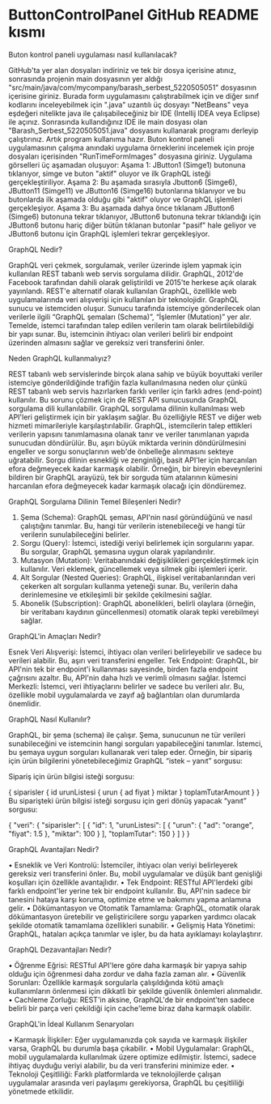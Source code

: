 # ButtonControlPanel GitHub README kısmı 

Buton kontrol paneli uygulaması nasıl kullanılacak? 

 GitHub'ta yer alan dosyaları indiriniz ve tek bir dosya içerisine atınız, sonrasında projenin main dosyasının yer aldığı "src/main/java/com/mycompany/barash_serbest_5220505051" dosyasının içerisine giriniz. Burada form uygulamasını çalıştırabilmek için ve diğer sınıf kodlarını inceleyebilmek için ".java" uzantılı üç dosyayı "NetBeans" veya eşdeğeri nitelikte java ile çalışabileceğiniz bir IDE (Intellij IDEA veya Eclipse) ile açınız. Sonrasında kullandığınız IDE ile main dosyası olan "Barash_Serbest_5220505051.java" dosyasını kullanarak programı derleyip çalıştırınız. Artık program kullanıma hazır. 
 Buton kontrol paneli uygulamasının çalışma anındaki uygulama örneklerini incelemek için proje dosyaları içerisinden "RunTimeFormImages" dosyasına giriniz. Uygulama görselleri üç aşamadan oluşuyor: 
  Aşama 1: JButton1 (Simge1) butonuna tıklanıyor, simge ve buton "aktif" oluyor ve ilk GraphQL isteği gerçekleştiriliyor. 
  Aşama 2: Bu aşamada sırasıyla Jbutton6 (Simge6), JButton11 (Simge11) ve JButton16 (Simge16) butonlarına tıklanıyor ve bu butonlarda ilk aşamada olduğu gibi "aktif" oluyor ve GraphQL işlemleri gerçekleşiyor. 
  Aşama 3: Bu aşamada dahya önce tıklanam JButton6 (Simge6) butonuna tekrar tıklanıyor, JButton6 butonuna tekrar tıklandığı için JButton6 butonu hariç diğer bütün tıklanan butonlar "pasif" hale geliyor ve JButton6 butonu için GraphQL işlemleri tekrar gerçekleşiyor.

GraphQL Nedir?

 GraphQL veri çekmek, sorgulamak, veriler üzerinde işlem yapmak için kullanılan REST tabanlı web servis sorgulama dilidir. GraphQL, 2012'de Facebook tarafından dahili olarak geliştirildi ve 2015'te herkese açık olarak yayınlandı. REST'e alternatif olarak kullanılan GraphQL, özellikle web uygulamalarında veri alışverişi için kullanılan bir teknolojidir. GraphQL sunucu ve istemciden oluşur. Sunucu tarafında istemciye gönderilecek olan verilerle ilgili “GraphQL şemaları (Schema)”, “İşlemler (Mutation)” yer alır. Temelde, istemci tarafından talep edilen verilerin tam olarak belirtilebildiği bir yapı sunar. Bu, istemcinin ihtiyacı olan verileri belirli bir endpoint üzerinden almasını sağlar ve gereksiz veri transferini önler.
 
Neden GraphQL kullanmalıyız?

 REST tabanlı web servislerinde birçok alana sahip ve büyük boyuttaki veriler istemciye gönderildiğinde trafiğin fazla kullanılmasına neden olur çünkü REST tabanlı web servis hazırlarken farklı veriler için farklı adres (end-point) kullanılır. Bu sorunu çözmek için de REST API sunucusunda GraphQL sorgulama dili kullanılabilir. GraphQL sorgulama dilinin kullanılması web API'leri geliştirmek için bir yaklaşım sağlar. Bu özelliğiyle REST ve diğer web hizmeti mimarileriyle karşılaştırılabilir. GraphQL, istemcilerin talep ettikleri verilerin yapısını tanımlamasına olanak tanır ve veriler tanımlanan yapıda sunucudan döndürülür. Bu, aşırı büyük miktarda verinin döndürülmesini engeller ve sorgu sonuçlarının web'de önbelleğe alınmasını sekteye uğratabilir. Sorgu dilinin esnekliği ve zenginliği, basit API'ler için harcanılan efora değmeyecek kadar karmaşık olabilir. Örneğin, bir bireyin ebeveynlerini bildiren bir GraphQL arayüzü, tek bir sorguda tüm atalarının kümesini harcanılan efora değmeyecek kadar karmaşık olacağı için döndüremez.

GraphQL Sorgulama Dilinin Temel Bileşenleri Nedir?

 1.	Şema (Schema): GraphQL şeması, API'nin nasıl göründüğünü ve nasıl çalıştığını tanımlar. Bu, hangi tür verilerin istenebileceği ve hangi tür verilerin sunulabileceğini belirler.
 2.	Sorgu (Query): İstemci, istediği veriyi belirlemek için sorgularını yapar. Bu sorgular, GraphQL şemasına uygun olarak yapılandırılır.
 3.	Mutasyon (Mutation): Veritabanındaki değişiklikleri gerçekleştirmek için kullanılır. Veri eklemek, güncellemek veya silmek gibi işlemleri içerir.
 4.	Alt Sorgular (Nested Queries): GraphQL, ilişkisel veritabanlarından veri çekerken alt sorguları kullanma yeteneği sunar. Bu, verilerin daha derinlemesine ve etkileşimli bir şekilde çekilmesini sağlar.
 5.	Abonelik (Subscription): GraphQL abonelikleri, belirli olaylara (örneğin, bir veritabanı kaydının güncellenmesi) otomatik olarak tepki verebilmeyi sağlar.
    
GraphQL'in Amaçları Nedir?

 Esnek Veri Alışverişi: İstemci, ihtiyacı olan verileri belirleyebilir ve sadece bu verileri alabilir. Bu, aşırı veri transferini engeller.
Tek Endpoint: GraphQL, bir API'nin tek bir endpoint'i kullanması sayesinde, birden fazla endpoint çağrısını azaltır. Bu, API'nin daha hızlı ve verimli olmasını sağlar.
İstemci Merkezli: İstemci, veri ihtiyaçlarını belirler ve sadece bu verileri alır. Bu, özellikle mobil uygulamalarda ve zayıf ağ bağlantıları olan durumlarda önemlidir.

GraphQL Nasıl Kullanılır?

 GraphQL, bir şema (schema) ile çalışır. Şema, sunucunun ne tür verileri sunabileceğini ve istemcinin hangi sorguları yapabileceğini tanımlar. İstemci, bu şemaya uygun sorguları kullanarak veri talep eder.
Örneğin, bir sipariş için ürün bilgilerini yönetebileceğimiz GraphQL “istek – yanıt” sorgusu: 

Sipariş için ürün bilgisi isteği sorgusu: 

{
  siparisler {
    id
    urunListesi {
      urun {
        ad
        fiyat
      }
      miktar
    }
    toplamTutarAmount
  }
}
Bu siparişteki ürün bilgisi isteği sorgusu için geri dönüş yapacak “yanıt” sorgusu:

{
  "veri": {
    "siparisler": [
      {
        "id": 1,
        "urunListesi": [
          {
            "urun": {
              "ad": "orange",
              "fiyat": 1.5
            },
            "miktar": 100
          }
        ],
        "toplamTutar": 150
      }
    ]
  }
} 

GraphQL Avantajları Nedir?

 •	Esneklik ve Veri Kontrolü: İstemciler, ihtiyacı olan veriyi belirleyerek gereksiz veri transferini önler. Bu, mobil uygulamalar ve düşük bant genişliği koşulları için özellikle avantajlıdır.
 •	Tek Endpoint: RESTful API'lerdeki gibi farklı endpoint'ler yerine tek bir endpoint kullanılır. Bu, API'nin sadece bir tanesini hataya karşı koruma, optimize etme ve bakımını yapma anlamına gelir.
 •	Dökümantasyon ve Otomatik Tamamlama: GraphQL, otomatik olarak dökümantasyon üretebilir ve geliştiricilere sorgu yaparken yardımcı olacak şekilde otomatik tamamlama özellikleri sunabilir.
 •	Gelişmiş Hata Yönetimi: GraphQL, hataları açıkça tanımlar ve işler, bu da hata ayıklamayı kolaylaştırır.
 
GraphQL Dezavantajları Nedir?

 •	Öğrenme Eğrisi: RESTful API'lere göre daha karmaşık bir yapıya sahip olduğu için öğrenmesi daha zordur ve daha fazla zaman alır. 
 •	Güvenlik Sorunları: Özellikle karmaşık sorgularla çalışıldığında kötü amaçlı kullanımların önlenmesi için dikkatli bir şekilde güvenlik önlemleri alınmalıdır.
 •	Cachleme Zorluğu: REST'in aksine, GraphQL'de bir endpoint'ten sadece belirli bir parça veri çekildiği için cache'leme biraz daha karmaşık olabilir.
 
GraphQL'in İdeal Kullanım Senaryoları

 •	Karmaşık İlişkiler: Eğer uygulamanızda çok sayıda ve karmaşık ilişkiler varsa, GraphQL bu durumla başa çıkabilir.
 •	Mobil Uygulamalar: GraphQL, mobil uygulamalarda kullanılmak üzere optimize edilmiştir. İstemci, sadece ihtiyaç duyduğu veriyi alabilir, bu da veri transferini minimize eder.
 •	Teknoloji Çeşitliliği: Farklı platformlarda ve teknolojilerde çalışan uygulamalar arasında veri paylaşımı gerekiyorsa, GraphQL bu çeşitliliği yönetmede etkilidir.
